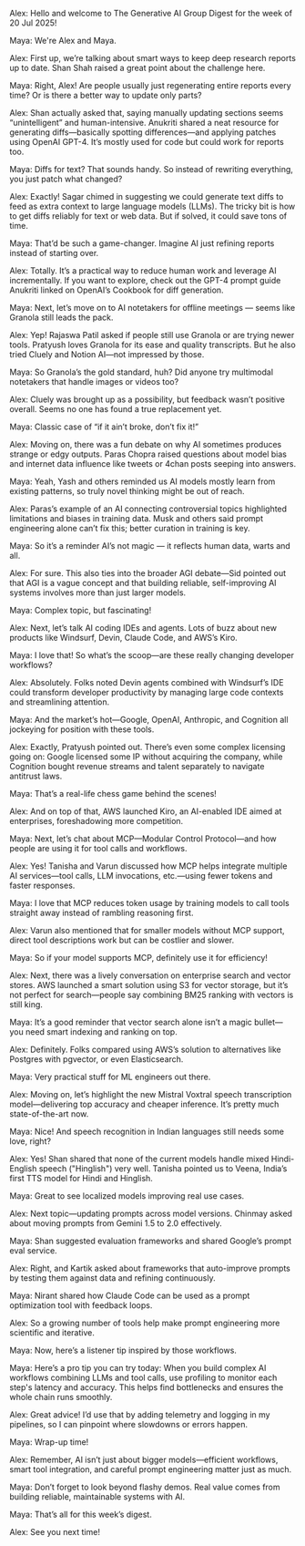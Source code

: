 Alex: Hello and welcome to The Generative AI Group Digest for the week of 20 Jul 2025!

Maya: We're Alex and Maya.

Alex: First up, we’re talking about smart ways to keep deep research reports up to date. Shan Shah raised a great point about the challenge here.

Maya: Right, Alex! Are people usually just regenerating entire reports every time? Or is there a better way to update only parts?

Alex: Shan actually asked that, saying manually updating sections seems “unintelligent” and human-intensive. Anukriti shared a neat resource for generating diffs—basically spotting differences—and applying patches using OpenAI GPT-4. It’s mostly used for code but could work for reports too.

Maya: Diffs for text? That sounds handy. So instead of rewriting everything, you just patch what changed?

Alex: Exactly! Sagar chimed in suggesting we could generate text diffs to feed as extra context to large language models (LLMs). The tricky bit is how to get diffs reliably for text or web data. But if solved, it could save tons of time.

Maya: That’d be such a game-changer. Imagine AI just refining reports instead of starting over.

Alex: Totally. It’s a practical way to reduce human work and leverage AI incrementally. If you want to explore, check out the GPT-4 prompt guide Anukriti linked on OpenAI’s Cookbook for diff generation.

Maya: Next, let’s move on to AI notetakers for offline meetings — seems like Granola still leads the pack.

Alex: Yep! Rajaswa Patil asked if people still use Granola or are trying newer tools. Pratyush loves Granola for its ease and quality transcripts. But he also tried Cluely and Notion AI—not impressed by those.

Maya: So Granola’s the gold standard, huh? Did anyone try multimodal notetakers that handle images or videos too?

Alex: Cluely was brought up as a possibility, but feedback wasn’t positive overall. Seems no one has found a true replacement yet.

Maya: Classic case of “if it ain’t broke, don’t fix it!”

Alex: Moving on, there was a fun debate on why AI sometimes produces strange or edgy outputs. Paras Chopra raised questions about model bias and internet data influence like tweets or 4chan posts seeping into answers.

Maya: Yeah, Yash and others reminded us AI models mostly learn from existing patterns, so truly novel thinking might be out of reach.

Alex: Paras’s example of an AI connecting controversial topics highlighted limitations and biases in training data. Musk and others said prompt engineering alone can’t fix this; better curation in training is key.

Maya: So it’s a reminder AI’s not magic — it reflects human data, warts and all.

Alex: For sure. This also ties into the broader AGI debate—Sid pointed out that AGI is a vague concept and that building reliable, self-improving AI systems involves more than just larger models.

Maya: Complex topic, but fascinating!

Alex: Next, let’s talk AI coding IDEs and agents. Lots of buzz about new products like Windsurf, Devin, Claude Code, and AWS’s Kiro.

Maya: I love that! So what’s the scoop—are these really changing developer workflows?

Alex: Absolutely. Folks noted Devin agents combined with Windsurf’s IDE could transform developer productivity by managing large code contexts and streamlining attention.

Maya: And the market’s hot—Google, OpenAI, Anthropic, and Cognition all jockeying for position with these tools.

Alex: Exactly, Pratyush pointed out. There’s even some complex licensing going on: Google licensed some IP without acquiring the company, while Cognition bought revenue streams and talent separately to navigate antitrust laws.

Maya: That’s a real-life chess game behind the scenes!

Alex: And on top of that, AWS launched Kiro, an AI-enabled IDE aimed at enterprises, foreshadowing more competition.

Maya: Next, let’s chat about MCP—Modular Control Protocol—and how people are using it for tool calls and workflows.

Alex: Yes! Tanisha and Varun discussed how MCP helps integrate multiple AI services—tool calls, LLM invocations, etc.—using fewer tokens and faster responses.

Maya: I love that MCP reduces token usage by training models to call tools straight away instead of rambling reasoning first.

Alex: Varun also mentioned that for smaller models without MCP support, direct tool descriptions work but can be costlier and slower.

Maya: So if your model supports MCP, definitely use it for efficiency!

Alex: Next, there was a lively conversation on enterprise search and vector stores. AWS launched a smart solution using S3 for vector storage, but it’s not perfect for search—people say combining BM25 ranking with vectors is still king.

Maya: It’s a good reminder that vector search alone isn’t a magic bullet—you need smart indexing and ranking on top.

Alex: Definitely. Folks compared using AWS’s solution to alternatives like Postgres with pgvector, or even Elasticsearch.

Maya: Very practical stuff for ML engineers out there.

Alex: Moving on, let’s highlight the new Mistral Voxtral speech transcription model—delivering top accuracy and cheaper inference. It’s pretty much state-of-the-art now.

Maya: Nice! And speech recognition in Indian languages still needs some love, right?

Alex: Yes! Shan shared that none of the current models handle mixed Hindi-English speech ("Hinglish") very well. Tanisha pointed us to Veena, India’s first TTS model for Hindi and Hinglish.

Maya: Great to see localized models improving real use cases.

Alex: Next topic—updating prompts across model versions. Chinmay asked about moving prompts from Gemini 1.5 to 2.0 effectively.

Maya: Shan suggested evaluation frameworks and shared Google’s prompt eval service.

Alex: Right, and Kartik asked about frameworks that auto-improve prompts by testing them against data and refining continuously.

Maya: Nirant shared how Claude Code can be used as a prompt optimization tool with feedback loops.

Alex: So a growing number of tools help make prompt engineering more scientific and iterative.

Maya: Now, here’s a listener tip inspired by those workflows.

Maya: Here’s a pro tip you can try today: When you build complex AI workflows combining LLMs and tool calls, use profiling to monitor each step's latency and accuracy. This helps find bottlenecks and ensures the whole chain runs smoothly.

Alex: Great advice! I’d use that by adding telemetry and logging in my pipelines, so I can pinpoint where slowdowns or errors happen.

Maya: Wrap-up time!

Alex: Remember, AI isn’t just about bigger models—efficient workflows, smart tool integration, and careful prompt engineering matter just as much.

Maya: Don’t forget to look beyond flashy demos. Real value comes from building reliable, maintainable systems with AI.

Maya: That’s all for this week’s digest.

Alex: See you next time!